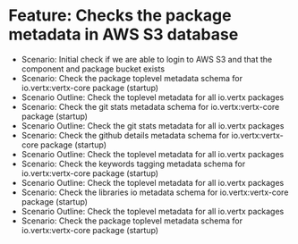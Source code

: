 # Feature: Checks the package metadata in AWS S3 database
- Scenario: Initial check if we are able to login to AWS S3 and that the component and package bucket exists
- Scenario: Check the package toplevel metadata schema for io.vertx:vertx-core package (startup)
- Scenario Outline: Check the toplevel metadata for all io.vertx packages
- Scenario: Check the git stats metadata schema for io.vertx:vertx-core package (startup)
- Scenario Outline: Check the git stats metadata for all io.vertx packages
- Scenario: Check the github details metadata schema for io.vertx:vertx-core package (startup)
- Scenario Outline: Check the toplevel metadata for all io.vertx packages
- Scenario: Check the keywords tagging metadata schema for io.vertx:vertx-core package (startup)
- Scenario Outline: Check the toplevel metadata for all io.vertx packages
- Scenario: Check the libraries io metadata schema for io.vertx:vertx-core package (startup)
- Scenario Outline: Check the toplevel metadata for all io.vertx packages
- Scenario: Check the package toplevel metadata schema for io.vertx:vertx-core package (startup)
